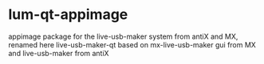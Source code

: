 # lum-qt-appimage
appimage package for the live-usb-maker system from antiX and MX, renamed here live-usb-maker-qt 
based on mx-live-usb-maker gui from MX and live-usb-maker from antiX
